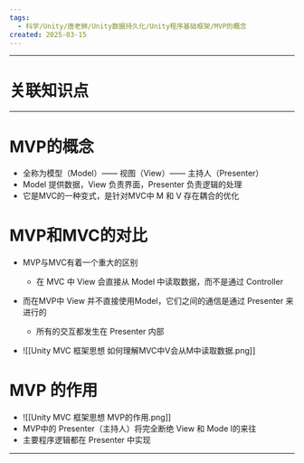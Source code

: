 ```yaml
---
tags:
  - 科学/Unity/唐老狮/Unity数据持久化/Unity程序基础框架/MVP的概念
created: 2025-03-15
---
```


---
# 关联知识点



---
# MVP的概念

- 全称为模型（Model）—— 视图（View）—— 主持人（Presenter）
- Model 提供数据，View 负责界面，Presenter 负责逻辑的处理
- 它是MVC的一种变式，是针对MVC中 M 和 V 存在耦合的优化
# MVP和MVC的对比

- MVP与MVC有着一个重大的区别
	- 在 MVC 中 View 会直接从 Model 中读取数据，而不是通过 Controller

- 而在MVP中 View 并不直接使用Model，它们之间的通信是通过 Presenter 来进行的
	- 所有的交互都发生在 Presenter 内部

- ![[Unity MVC 框架思想 如何理解MVC中V会从M中读取数据.png]]
# MVP 的作用
- ![[Unity MVC 框架思想 MVP的作用.png]]
- MVP中的 Presenter（主持人）将完全断绝 View 和 Mode l的来往
- 主要程序逻辑都在 Presenter 中实现





---